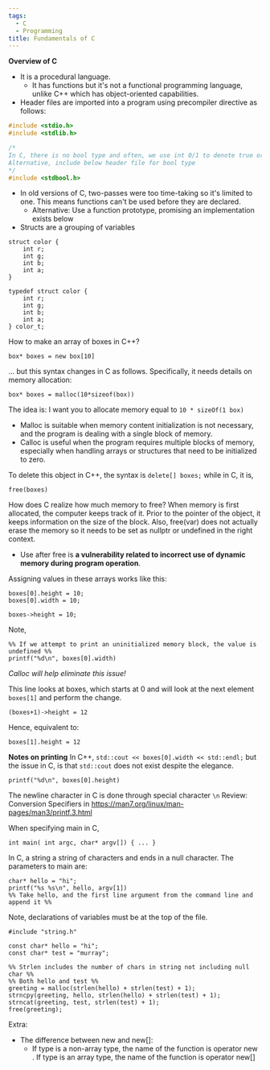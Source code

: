 ```yaml
---
tags:
  - C
  - Programming
title: Fundamentals of C
---
```

**Overview of C**
- It is a procedural language.
	- It has functions but it's not a functional programming language, unlike C++ which has object-oriented capabilities. 
- Header files are imported into a program using precompiler directive as follows:
```cpp
#include <stdio.h>
#include <stdlib.h>

/* 
In C, there is no bool type and often, we use int 0/1 to denote true or false.
Alternative, include below header file for bool type
*/
#include <stdbool.h> 
```
- In old versions of C, two-passes were too time-taking so it's limited to one. This means functions can't be used before they are declared.
	- Alternative: Use a function prototype, promising an implementation exists below
- Structs are a grouping of variables
```
struct color {
	int r;
	int g;
	int b;
	int a;
}

typedef struct color {
	int r;
	int g;
	int b;
	int a;
} color_t;
```

How to make an array of boxes in C++?
```
box* boxes = new box[10]
```

... but this syntax changes in C as follows. Specifically, it needs details on memory allocation:
```
box* boxes = malloc(10*sizeof(box))
```

The idea is: I want you to allocate memory equal to `10 * sizeOf(1 box)`
- Malloc is suitable when memory content initialization is not necessary, and the program is dealing with a single block of memory. 
- Calloc is useful when the program requires multiple blocks of memory, especially when handling arrays or structures that need to be initialized to zero.

To delete this object in C++, the syntax is `delete[] boxes;` while in C, it is,
```
free(boxes)
```
How does C realize how much memory to free? When memory is first allocated, the computer keeps track of it. Prior to the pointer of the object, it keeps information on the size of the block. Also, free(var) does not actually erase the memory so it needs to be set as nullptr or undefined in the right context.
- Use after free is **a vulnerability related to incorrect use of dynamic memory during program operation**.

Assigning values in these arrays works like this:
```
boxes[0].height = 10;
boxes[0].width = 10;

boxes->height = 10;
```

Note,
```
%% If we attempt to print an uninitialized memory block, the value is undefined %%
printf("%d\n", boxes[0].width)
```
*Calloc will help eliminate this issue!*

This line looks at boxes, which starts at 0 and will look at the next element `boxes[1]` and perform the change.
```
(boxes+1)->height = 12
```
Hence, equivalent to:
```
boxes[1].height = 12
```

**Notes on printing**
In C++, `std::cout << boxes[0].width << std::endl;` but the issue in C, is that `std::cout` does not exist despite the elegance. 
```
printf("%d\n", boxes[0].height)
```
The newline character in C is done through special character `\n`
Review: Conversion Specifiers in https://man7.org/linux/man-pages/man3/printf.3.html

When specifying main in C, 
```
int main( int argc, char* argv[]) { ... }
```

In C, a string a string of characters and ends in a null character. The parameters to main are:
```
char* hello = "hi";
printf("%s %s\n", hello, argv[1])
%% Take hello, and the first line argument from the command line and append it %%
```
Note, declarations of variables must be at the top of the file.

```
#include "string.h"

const char* hello = "hi";
const char* test = "murray";

%% Strlen includes the number of chars in string not including null char %%
%% Both hello and test %%
greeting = malloc(strlen(hello) + strlen(test) + 1);
strncpy(greeting, hello, strlen(hello) + strlen(test) + 1);
strncat(greeting, test, strlen(test) + 1);
free(greeting);
```

Extra:
- The difference between new and new[]: 
	- If type is a non-array type, the name of the function is operator new . If type is an array type, the name of the function is operator new[] 